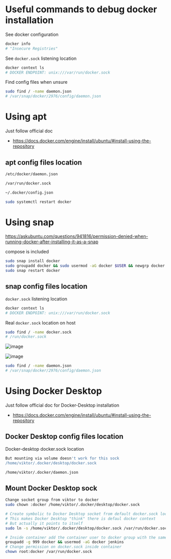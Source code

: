 # Useful commands to debug docker installation

See docker configuration
```bash
docker info
# "Insecure Registries"
```

See `docker.sock` listening location
```bash
docker context ls
# DOCKER ENDPOINT: unix:///var/run/docker.sock
```

Find config files when unsure
```bash
sudo find / -name daemon.json
# /var/snap/docker/2976/config/daemon.json
```

# Using apt

Just follow official doc
- https://docs.docker.com/engine/install/ubuntu/#install-using-the-repository

## apt config files location

```bash
/etc/docker/daemon.json
```

```bash
/var/run/docker.sock
```

```bash
~/.docker/config.json
```

```bash
sudo systemctl restart docker
```

# Using snap

https://askubuntu.com/questions/941816/permission-denied-when-running-docker-after-installing-it-as-a-snap

compose is included
```bash
sudo snap install docker
sudo groupadd docker && sudo usermod -aG docker $USER && newgrp docker
sudo snap restart docker
```

## snap config files location

`docker.sock` listening location
```bash
docker context ls
# DOCKER ENDPOINT: unix:///var/run/docker.sock
```

Real `docker.sock` location on host
```bash
sudo find / -name docker.sock
# /run/docker.sock
```

![image](https://github.com/user-attachments/assets/95c6b47f-29c2-4e48-9a94-822886da4d4b)

![image](https://github.com/user-attachments/assets/1bbbb3cb-81ec-452c-9a44-34b439afeef5)

```bash
sudo find / -name daemon.json
# /var/snap/docker/2976/config/daemon.json
```

# Using Docker Desktop

Just follow official doc for Docker-Desktop installation
- https://docs.docker.com/engine/install/ubuntu/#install-using-the-repository

## Docker Desktop config files location

Docker-desktop docker.sock location
```bash
But mounting via volume doesn't work for this sock
/home/viktor/.docker/desktop/docker.sock
```

```bash
/home/viktor/.docker/daemon.json
```

## Mount Docker Desktop sock

```bash
Change socket group from viktor to docker
sudo chown :docker /home/viktor/.docker/desktop/docker.sock
```

```bash
# Create symbolic to Docker Desktop socket from default docker.sock location
# This makes Docker Desktop "think" there is defaul docker context
# But actually it points to itself
sudo ln -s /home/viktor/.docker/desktop/docker.sock /var/run/docker.sock
```

```bash
# Inside container add the container user to docker group with the same GID as on host
groupadd -g 999 docker && usermod -aG docker jenkins
# Change permission on docker.sock inside container
chown root:docker /var/run/docker.sock
```
